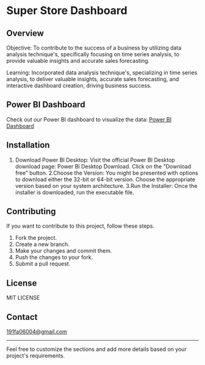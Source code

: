 # Super Store Dashboard

## Overview
Objective: To contribute to the success of a business by utilizing data analysis technique's, specifically focusing on time series analysis, to provide valuable insights and accurate sales forecasting.

Learning: Incorporated data analysis technique's, specializing in time series analysis, to deliver valuable insights, accurate sales forecasting, and interactive dashboard creation, driving business success.
## Power BI Dashboard

Check out our Power BI dashboard to visualize the data:
[Power BI Dashboard](https://app.powerbi.com/view?r=eyJrIjoiOWYxZTY1MGItYTIyNy00NGFlLWI5ZDktODZlZGNlYjViYTRmIiwidCI6IjY5ZGJjNDU0LTgwZmEtNDgyZS1iODUxLTdjYTczOWFmYWVjYSJ9)

## Installation

1. Download Power BI Desktop:
  Visit the official Power BI Desktop download page: Power BI Desktop Download.
  Click on the "Download free" button.
2.Choose the Version:
  You might be presented with options to download either the 32-bit or 64-bit version. Choose the appropriate version based on your system architecture.
3.Run the Installer:
Once the installer is downloaded, run the executable file.

## Contributing

If you want to contribute to this project, follow these steps.

1. Fork the project.
2. Create a new branch.
3. Make your changes and commit them.
4. Push the changes to your fork.
5. Submit a pull request.

## License

MIT LICENSE

## Contact

191fa06004@gmail.com

---

Feel free to customize the sections and add more details based on your project's requirements.
